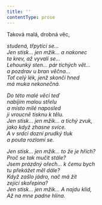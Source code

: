 ```yaml
---
title: ''
contentType: prose
---
```


Taková malá, drobná věc,

_studená, třpytící se…  
Jen stisk… jen mžik… a nakonec  
ta krev, až vyvalí se…  
Lehounký sten… pár tichých vět…  
a pozdrav u bran věčna…  
Toť celý lék, jenž skončí hned  
má muka nekonečná._

_Do této malé věci teď  
nabíjím malou střelu  
a místo milé naposled  
ji vroucně tisknu k tělu.  
Jen stisk… jen mžik… a tichý zvuk,  
jako když zhasne svíce.  
A v srdci dozní prudký tluk  
a pouta rozlomí se._

_Jen stisk… jen mžik… to že je hřích?  
Proč se tak mučit stále?  
Jsem prázdný ořech… k čemu bych  
tu překážet měl dále?  
Když zašlo jádro, nač má žít  
zející skořepina?  
Jen stisk… jen mžik… A najdu klid,  
Až na mne padne hlína._
